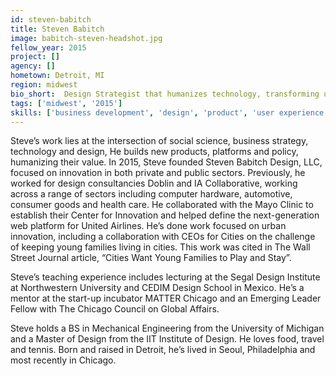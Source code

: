 ```yaml
---
id: steven-babitch
title: Steven Babitch
image: babitch-steven-headshot.jpg
fellow_year: 2015
project: []
agency: []
hometown: Detroit, MI
region: midwest
bio_short:  Design Strategist that humanizes technology, transforming user needs into viable products, platforms, and policy. Mentor @MATTERChicago. Emerging Leader @ChicagoCouncil. Lived in Chicago. Imported from Detroit.
tags: ['midwest', '2015']
skills: ['business development', 'design', 'product', 'user experience', 'data', 'communications']
---
```


 Steve’s work lies at the intersection of social science, business strategy, technology and design, He builds new products, platforms and policy, humanizing their value. In 2015, Steve founded Steven Babitch Design, LLC, focused on innovation in both private and public sectors. Previously, he worked for design consultancies Doblin and IA Collaborative, working across a range of sectors including computer hardware, automotive, consumer goods and health care. He collaborated with the Mayo Clinic to establish their Center for Innovation and helped define the next-generation web platform for United Airlines. He’s done work focused on urban innovation, including a collaboration with CEOs for Cities on the challenge of keeping young families living in cities. This work was cited in The Wall Street Journal article, “Cities Want Young Families to Play and Stay”.

Steve’s teaching experience includes lecturing at the Segal Design Institute at Northwestern University and CEDIM Design School in Mexico. He’s a mentor at the start-up incubator MATTER Chicago and an Emerging Leader Fellow with The Chicago Council on Global Affairs.

Steve holds a BS in Mechanical Engineering from the University of Michigan and a Master of Design from the IIT Institute of Design. He loves food, travel and tennis. Born and raised in Detroit, he’s lived in Seoul, Philadelphia and most recently in Chicago.
